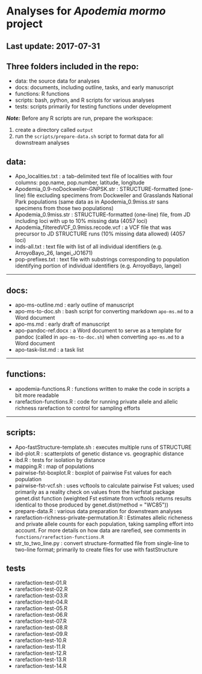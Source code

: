 # Analyses for _Apodemia mormo_ project
## Last update: 2017-07-31

## Three folders included in the repo:
* data: the source data for analyses
* docs: documents, including outline, tasks, and early manuscript
* functions: R functions
* scripts: bash, python, and R scripts for various analyses
* tests: scripts primarily for testing functions under development

_**Note:**_ Before any R scripts are run, prepare the workspace:
1. create a directory called `output`
2. run the `scripts/prepare-data.sh` script to format data for all downstream
analyses

## data:
* Apo_localities.txt : a tab-delimited text file of localities with four 
columns: pop.name, pop.number, latitude, longitude
* Apodemia_0.9-noDockweiler-GNPSK.str : STRUCTURE-formatted (one-line) file 
excluding specimens from Dockweiler and Grasslands National Park populations 
(same data as in Apodemia_0.9miss.str sans specimens from those two populations)
* Apodemia_0.9miss.str : STRUCTURE-formatted (one-line) file, from JD including 
loci with up to 10% missing data (4057 loci)
* Apodemia_filteredVCF_0.9miss.recode.vcf : a VCF file that was precursor to JD 
STRUCTURE runs (10% missing data allowed) (4057 loci)
* inds-all.txt : text file with list of all individual identifiers (e.g. 
ArroyoBayo_26, langei_JO1671)
* pop-prefixes.txt : text file with substrings corresponding to population 
identifying portion of individual identifiers (e.g. ArroyoBayo, langei)

***

## docs:
* apo-ms-outline.md : early outline of manuscript
* apo-ms-to-doc.sh : bash script for converting markdown `apo-ms.md` to a 
Word document
* apo-ms.md : early draft of manuscript
* apo-pandoc-ref.docx : a Word document to serve as a template for pandoc (called 
in `apo-ms-to-doc.sh`) when converting `apo-ms.md` to a Word document
* apo-task-list.md : a task list

***

## functions:
* apodemia-functions.R : functions written to make the code in scripts a bit 
more readable
* rarefaction-functions.R : code for running private allele and allelic richness
rarefaction to control for sampling efforts
***

## scripts:
* Apo-fastStructure-template.sh : executes multiple runs of STRUCTURE
* ibd-plot.R : scatterplots of genetic distance vs. geographic distance
* ibd.R : tests for isolation by distance
* mapping.R : map of populations
* pairwise-fst-boxplot.R : boxplot of pairwise Fst values for each population
* pairwise-fst-vcf.sh : uses vcftools to calculate pairwise Fst values; used 
primarily as a reality check on values from the hierfstat package genet.dist 
function (weighted Fst estimate from vcftools returns results identical to 
those produced by genet.dist(method = "WC85"))
* prepare-data.R : various data preparation for downstream analyses
* rarefaction-richness-private-permutation.R : Estimates allelic richeness and
private allele counts for each population, taking sampling effort into account. 
For more details on how data are rarefied, see comments in `functions/rarefaction-functions.R`
* str_to_two_line.py : convert structure-formatted file from single-line to 
two-line format; primarily to create files for use with fastStructure

## tests
* rarefaction-test-01.R
* rarefaction-test-02.R
* rarefaction-test-03.R
* rarefaction-test-04.R
* rarefaction-test-05.R
* rarefaction-test-06.R
* rarefaction-test-07.R
* rarefaction-test-08.R
* rarefaction-test-09.R
* rarefaction-test-10.R
* rarefaction-test-11.R
* rarefaction-test-12.R
* rarefaction-test-13.R
* rarefaction-test-14.R
